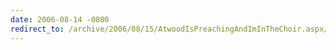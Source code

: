 ```yaml
---
date: 2006-08-14 -0800
redirect_to: /archive/2006/08/15/AtwoodIsPreachingAndImInTheChoir.aspx/
---
```

